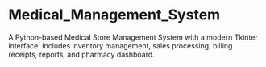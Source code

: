 # Medical_Management_System
A Python-based Medical Store Management System with a modern Tkinter interface. Includes inventory management, sales processing, billing receipts, reports, and pharmacy dashboard.
